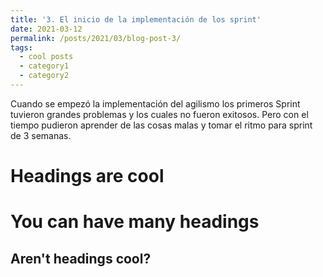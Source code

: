 ```yaml
---
title: '3. El inicio de la implementación de los sprint'
date: 2021-03-12
permalink: /posts/2021/03/blog-post-3/
tags:
  - cool posts
  - category1
  - category2
---
```


Cuando se empezó la implementación del agilismo los primeros Sprint tuvieron grandes problemas y los cuales no fueron exitosos. Pero con el tiempo pudieron aprender de las cosas malas y tomar el ritmo para sprint de 3 semanas. 

Headings are cool
======

You can have many headings
======

Aren't headings cool?
------